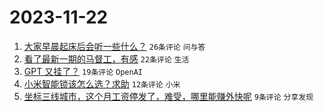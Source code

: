 # 2023-11-22

1. [大家早晨起床后会听一些什么？](https://www.v2ex.com/t/994010) `26条评论` `问与答`
1. [看了最新一期的马督工，有感](https://www.v2ex.com/t/994017) `22条评论` `生活`
1. [GPT 又挂了？](https://www.v2ex.com/t/994007) `19条评论` `OpenAI`
1. [小米智能锁该怎么选？求助](https://www.v2ex.com/t/994013) `12条评论` `小米`
1. [坐标三线城市，这个月工资停发了，难受，哪里能赚外快呢](https://www.v2ex.com/t/994015) `9条评论` `分享发现`
